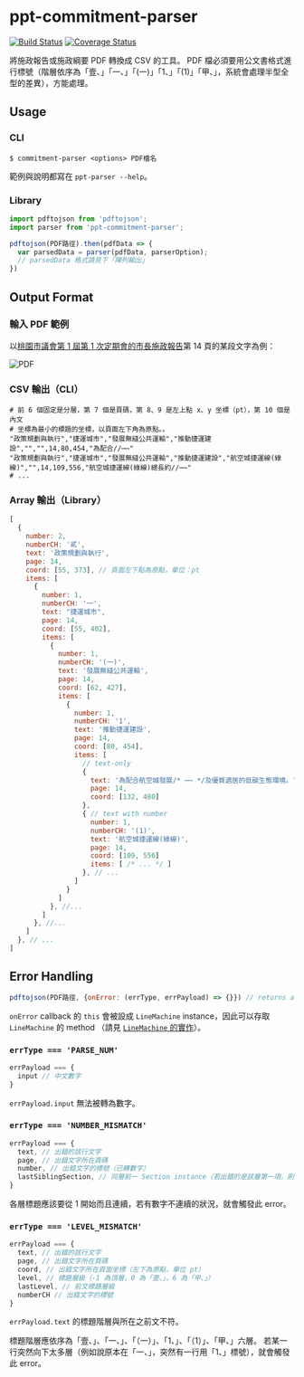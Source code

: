 ppt-commitment-parser
=====================

[![Build Status](https://travis-ci.org/g0v/ppt-commitment-parser.svg)](https://travis-ci.org/g0v/ppt-commitment-parser) [![Coverage Status](https://coveralls.io/repos/g0v/ppt-commitment-parser/badge.svg?branch=master&service=github)](https://coveralls.io/github/g0v/ppt-commitment-parser?branch=master)

將施政報告或施政綱要 PDF 轉換成 CSV 的工具。
PDF 檔必須要用公文書格式進行標號（階層依序為「壹、」「一、」「(一)」「1、」「(1)」「甲、」，系統會處理半型全型的差異），方能處理。

Usage
-----

### CLI

```
$ commitment-parser <options> PDF檔名
```

範例與說明都寫在 `ppt-parser --help`。

### Library

```js
import pdftojson from 'pdftojson';
import parser from 'ppt-commitment-parser';

pdftojson(PDF路徑).then(pdfData => {
  var parsedData = parser(pdfData, parserOption);
  // parsedData 格式請見下「陣列輸出」
})
```


Output Format
-------------

### 輸入 PDF 範例

以[桃園市議會第 1 屆第 1 次定期會的市長施政報告](http://www.tycg.gov.tw/ch/home.jsp?id=20&parentpath=0,4&mcustomize=policy_list.jsp&qclass=201205290001)第 14 頁的某段文字為例：

![PDF](http://i.imgur.com/mX1pdHQ.png)

### CSV 輸出（CLI）

```csv
# 前 6 個固定是分層，第 7 個是頁碼，第 8、9 是左上點 x、y 坐標（pt），第 10 個是內文
# 坐標為最小的標題的坐標，以頁面左下角為原點。。
"政策規劃與執行","捷運城市","發展無縫公共運輸","推動捷運建設","","",14,80,454,"為配合//⋯⋯"
"政策規劃與執行","捷運城市","發展無縫公共運輸","推動捷運建設","航空城捷運線(綠線)","",14,109,556,"航空城捷運線(綠線)總長約//⋯⋯"
# ...
```

### Array 輸出（Library）

```js
[
  {
    number: 2,
    numberCH: '貳',
    text: '政策規劃與執行',
    page: 14,
    coord: [55, 373], // 頁面左下點為原點，單位：pt
    items: [
      {
        number: 1,
        numberCH: '一',
        text: "捷運城市",
        page: 14,
        coord: [55, 402],
        items: [
          {
            number: 1,
            numberCH: '(一)',
            text: '發展無縫公共運輸',
            page: 14,
            coord: [62, 427],
            items: [
              {
                number: 1,
                numberCH: '1',
                text: '推動捷運建設',
                page: 14,
                coord: [80, 454],
                items: [
                  // text-only
                  {
                    text: '為配合航空城發展/* ⋯⋯ */及優質適居的低碳生態環境。',
                    page: 14,
                    coord: [132, 480]
                  },
                  { // text with number
                    number: 1,
                    numberCH: '(1)',
                    text: '航空城捷運線(綠線)',
                    page: 14,
                    coord: [109, 556]
                    items: [ /* ... */ ]
                  }, // ...
                ]
              }
            ]
          }, //...
        ]
      }, //...
    ]
  }, // ...
]
```

Error Handling
--------------

```js
pdftojson(PDF路徑, {onError: (errType, errPayload) => {}}) // returns a promise
```

`onError` callback 的 `this` 會被設成 `LineMachine` instance，因此可以存取 `LineMachine` 的 method （請見 [`LineMachine` 的實作](https://github.com/g0v/ppt-commitment-parser/blob/master/src/lineMachine.js)）。

### `errType === 'PARSE_NUM'`

```js
errPayload === {
  input // 中文數字
}
```

`errPayload.input` 無法被轉為數字。

### `errType === 'NUMBER_MISMATCH'`

```js
errPayload === {
  text, // 出錯的該行文字
  page, // 出錯文字所在頁碼
  number, // 出錯文字的標號（已轉數字）
  lastSiblingSection, // 同層前一 Section instance（若出錯的是該層第一項，則為 undefined）
}
```

各層標題應該要從 1 開始而且連續，若有數字不連續的狀況，就會觸發此 error。

### `errType === 'LEVEL_MISMATCH'`

```js
errPayload === {
  text, // 出錯的該行文字
  page, // 出錯文字所在頁碼
  coord, // 出錯文字所在頁面坐標（左下為原點，單位 pt）
  level, // 標題層級（-1 為頂層，0 為「壹、」，6 為「甲、」）
  lastLevel, // 前文標題層級
  numberCH // 出錯文字的標號
}
```

`errPayload.text` 的標題階層與所在之前文不符。

標題階層應依序為「壹、」、「一、」、「（一）」、「1、」、「（1）」、「甲、」六層。
若某一行突然向下太多層（例如說原本在「一、」，突然有一行用「1、」標號），就會觸發此 error。

